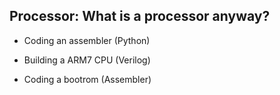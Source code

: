 ## Processor: What is a processor anyway?

- Coding an assembler (Python)

- Building a ARM7 CPU (Verilog)

- Coding a bootrom (Assembler)

